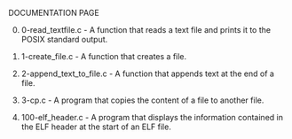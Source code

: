 DOCUMENTATION PAGE

0. 0-read_textfile.c	-	A function that reads a text file 
				and prints it to the POSIX standard 
				output.

1. 1-create_file.c	-	A function that creates a file.

2. 2-append_text_to_file.c -	A function that appends text at 
				the end of a file.

3. 3-cp.c		-	A program that copies the content 
				of a file to another file.

4. 100-elf_header.c	-	 A program that displays the 
				 information contained in the ELF 
				 header at the start of an ELF file.


